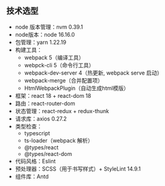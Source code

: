 ## 技术选型

- node 版本管理：nvm 0.39.1
- node版本：node 16.16.0
- 包管理：yarn 1.22.19
- 构建工具：
  - webpack 5（编译工具）
  - webpck-cli 5（命令行工具）
  - webpack-dev-server 4（热更新, webpack serve 启动）
  - webpack-merge（合并配置项）
  - HtmlWebpackPlugin（自动生成html模版）
- 框架：react 18 + react-dom 18
- 路由：react-router-dom
- 状态管理：react-redux + redux-thunk
- 请求库：axios 0.27.2
- 类型检查：
  - typescript 
  - ts-loader（webpack 解析）
  - @types/react 
  - @types/react-dom
- 代码风格：Eslint 
- 预处理器：SCSS（用于书写样式）+ StyleLint 14.9.1
- 组件库：Antd